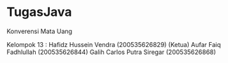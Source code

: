 # TugasJava
Konverensi Mata Uang

Kelompok 13 :
Hafidz Hussein Vendra (200535626829) (Ketua)
Aufar Faiq Fadhlullah (200535626844)
Galih Carlos Putra Siregar (200535626868)
